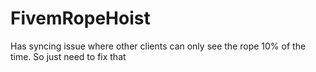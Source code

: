 # FivemRopeHoist

Has syncing issue where other clients can only see the rope 10% of the time. So just need to fix that
